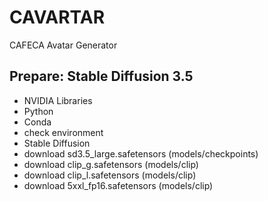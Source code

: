 # CAVARTAR
CAFECA Avatar Generator

## Prepare: Stable Diffusion 3.5
- NVIDIA Libraries
- Python
- Conda
- check environment
- Stable Diffusion
- download sd3.5_large.safetensors (models/checkpoints)
- download clip_g.safetensors (models/clip)
- download clip_l.safetensors (models/clip)
- download 5xxl_fp16.safetensors (models/clip)
